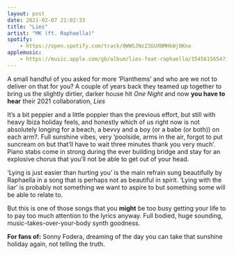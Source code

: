 ```yaml
---
layout: post
date: 2021-02-07 21:02:33
title: "Lies"
artist: "MK (ft. Raphaella)"
spotify: 
    - https://open.spotify.com/track/0WWSJNzZ3GUXNMHkWj0Kno
applemusic: 
    - https://music.apple.com/gb/album/lies-feat-raphaella/1545615654?i=1545615986
---
```


A small handful of you asked for more ‘Pianthems’ and who are we not to deliver on that for you? A couple of years back they teamed up together to bring us the slightly dirtier, darker house hit _One Night_ and now **you have to hear** their 2021 collaboration, _Lies_

It’s a bit peppier and a little poppier than the previous effort, but still with heavy Ibiza holiday feels, and honestly which of us right now is not absolutely longing for a beach, a bevvy and a boy (or a babe (or both)) on each arm?. Full sunshine vibes, very ‘poolside, arms in the air, forgot to put suncream on but that’ll have to wait three minutes thank you very much’. Piano stabs come in strong during the ever building bridge and stay for an explosive chorus that you’ll not be able to get out of your head. 

‘Lying is just easier than hurting you’ is the main refrain sung beautifully by Raphaella in a song that is perhaps not as beautiful in spirit. ‘Lying with the liar’ is probably not something we want to aspire to but something some will be able to relate to. 

But this is one of those songs that you **might** be too busy getting your life to to pay too much attention to the lyrics anyway. Full bodied, huge sounding, music-takes-over-your-body synth goodness.

**For fans of:** Sonny Fodera, dreaming of the day you can take that sunshine holiday again, not telling the truth. 

